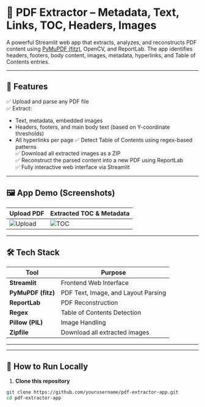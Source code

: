 # 📄 PDF Extractor – Metadata, Text, Links, TOC, Headers, Images

A powerful Streamlit web app that extracts, analyzes, and reconstructs PDF content using [PyMuPDF (fitz)](https://pymupdf.readthedocs.io/), OpenCV, and ReportLab. The app identifies headers, footers, body content, images, metadata, hyperlinks, and Table of Contents entries.

---

## 🚀 Features

✅ Upload and parse any PDF file  
✅ Extract:
- Text, metadata, embedded images
- Headers, footers, and main body text (based on Y-coordinate thresholds)
- All hyperlinks per page
✅ Detect Table of Contents using regex-based patterns  
✅ Download all extracted images as a ZIP  
✅ Reconstruct the parsed content into a new PDF using ReportLab  
✅ Fully interactive web interface via Streamlit

---

## 🖼 App Demo (Screenshots)

| Upload PDF | Extracted TOC & Metadata |
|------------|--------------------------|
| ![Upload](https://i.imgur.com/aUxO3Nl.png) | ![TOC](https://i.imgur.com/DzYOQvm.png) |

---

## 🛠 Tech Stack

| Tool | Purpose |
|------|---------|
| **Streamlit** | Frontend Web Interface |
| **PyMuPDF (fitz)** | PDF Text, Image, and Layout Parsing |
| **ReportLab** | PDF Reconstruction |
| **Regex** | Table of Contents Detection |
| **Pillow (PIL)** | Image Handling |
| **Zipfile** | Download all extracted images |

---


---

## 🧪 How to Run Locally

1. **Clone this repository**
```bash
git clone https://github.com/yourusername/pdf-extractor-app.git
cd pdf-extractor-app



